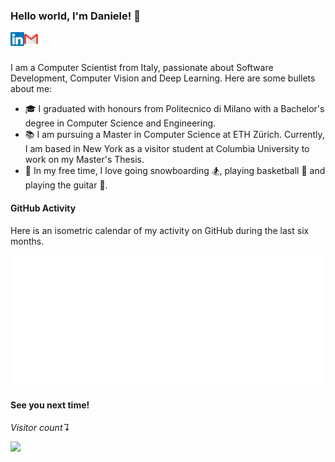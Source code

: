 ### Hello world, I'm Daniele! 👋

<a href="https://www.linkedin.com/in/dchiappalupi/">
  <img align="left" alt="Daniele Chiappalupi | LinkedIn" width="22px" src="https://raw.githubusercontent.com/daniCh8/daniCh8/master/assets/linkedin.svg" />
</a>
<a href="mailto:daniele.chiappalupi@gmail.com">
  <img align="left" alt="Daniele Chiappalupi | Gmail" width="22px" src="https://raw.githubusercontent.com/daniCh8/daniCh8/master/assets/gmail.svg" />
</a>

<br />
<br />

I am a Computer Scientist from Italy, passionate about Software Development, Computer Vision and Deep Learning.
Here are some bullets about me:

-   🎓 I graduated with honours from Politecnico di Milano with a Bachelor's degree in Computer Science and Engineering.
-   📚 I am pursuing a Master in Computer Science at ETH Zürich. Currently, I am based in New York as a visitor student at Columbia University to work on my Master's Thesis.
-   🎲 In my free time, I love going snowboarding 🏂, playing basketball 🏀 and playing the guitar 🎸.

#### GitHub Activity

Here is an isometric calendar of my activity on GitHub during the last six months.

[![isometric-calendar](https://github.com/daniCh8/daniCh8/blob/master/github-metrics.svg)](https://github.com/daniCh8/daniCh8/blob/master/github-metrics.svg)

#### See you next time!

_Visitor count↴_

<p align="left"> 
  <img src="https://profile-counter.glitch.me/daniCh8/count.svg" />
</p>
